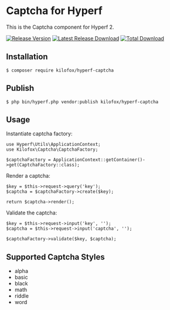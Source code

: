 # Captcha for Hyperf

This is the Captcha component for Hyperf 2.

[![Release Version](https://img.shields.io/github/release/kilofox/hyperf-captcha.svg)](https://github.com/kilofox/hyperf-captcha/releases/latest) [![Latest Release Download](https://img.shields.io/github/downloads/kilofox/hyperf-captcha/latest/total.svg)](https://github.com/kilofox/hyperf-captcha/releases/latest) [![Total Download](https://img.shields.io/github/downloads/kilofox/hyperf-captcha/total.svg)](https://github.com/kilofox/hyperf-captcha/releases)

## Installation

```
$ composer require kilofox/hyperf-captcha
```

## Publish

```
$ php bin/hyperf.php vendor:publish kilofox/hyperf-captcha
```

## Usage

Instantiate captcha factory:

```
use Hyperf\Utils\ApplicationContext;
use Kilofox\Captcha\CaptchaFactory;

$captchaFactory = ApplicationContext::getContainer()->get(CaptchaFactory::class);
```

Render a captcha:

```
$key = $this->request->query('key');
$captcha = $captchaFactory->create($key);

return $captcha->render();
```

Validate the captcha:

```
$key = $this->request->input('key', '');
$captcha = $this->request->input('captcha', '');

$captchaFactory->validate($key, $captcha);
```

## Supported Captcha Styles

* alpha
* basic
* black
* math
* riddle
* word
